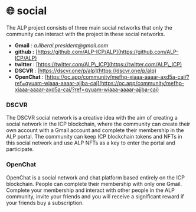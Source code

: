 # 🌐 social

The ALP project consists of three main social networks that only the community can interact with the project in these social networks.

* **Gmail** : _a.liberal.president@gmail.com_
* **github :** [https://github.com/ALP-ICP/ALP](https://github.com/ALP-ICP/ALP)
* **twitter** : [https://twitter.com/ALP\_ICP](https://twitter.com/ALP\_ICP)
* **DSCVR** : [https://dscvr.one/p/alp](https://dscvr.one/p/alp)
* **OpenChat** : [https://oc.app/community/mefhp-xiaaa-aaaar-axd5a-cai/?ref=qyuam-wiaaa-aaaar-ajjba-cai](https://oc.app/community/mefhp-xiaaa-aaaar-axd5a-cai/?ref=qyuam-wiaaa-aaaar-ajjba-cai)

### **DSCVR**

The DSCVR social network is a creative idea with the aim of creating a social network in the ICP blockchain, where the community can create their own account with a Gmail account and complete their membership in the ALP portal. The community can keep ICP blockchain tokens and NFTs in this social network and use ALP NFTs as a key to enter the portal and participate.

### OpenChat

OpenChat is a social network and chat platform based entirely on the ICP blockchain. People can complete their membership with only one Gmail. Complete your membership and interact with other people in the ALP community, invite your friends and you will receive a significant reward if your friends buy a subscription.
